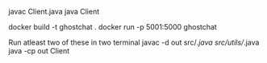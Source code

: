 javac Client.java
java Client


docker build -t ghostchat .
docker run -p 5001:5000 ghostchat



Run atleast two of these in two terminal
javac -d out src/*.java src/utils/*.java
java -cp out Client